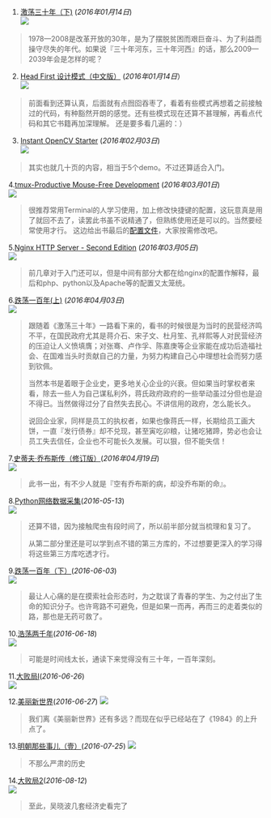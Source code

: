 1. [激荡三十年（下)](http://book.douban.com/subject/2380307/) (*2016年01月14日*)  
![](http://img3.douban.com/lpic/s2879952.jpg)
> 1978—2008是改革开放的30年，是为了摆脱贫困而艰巨奋斗、为了利益而操守尽失的年代。如果说『三十年河东，三十年河西』的话，那么2009—2039年会是怎样的呢？

2. [Head First 设计模式（中文版）](http://book.douban.com/subject/2243615/) (*2016年01月14日*）  
![](http://img3.doubanio.com/lpic/s2686916.jpg)
>前面看到还算认真，后面就有点囫囵吞枣了，看着有些模式再想着之前接触过的代码，有种豁然开朗的感觉。还有些模式现在还算不甚理解，再看点代码和其它书籍再加深理解。
还是要多看几遍的：）

3. [Instant OpenCV Starter](http://book.douban.com/subject/26722202/) (*2016年02月03日*)  
![](http://img3.douban.com/lpic/s28397642.jpg)
>其实也就几十页的内容，相当于5个demo。不过还算适合入门。

4.[tmux-Productive Mouse-Free Development](https://book.douban.com/subject/10541112/) (*2016年03月01日*)  
![](https://img1.doubanio.com/lpic/s8942214.jpg)
>很推荐常用Terminal的人学习使用，加上修改快捷键的配置，这玩意真是用了就回不去了，读罢此书虽不说精通了，但熟练使用还是可以的。当然要经常使用才行。
> 这边给出书最后的[配置文件](https://gist.github.com/Jiezhi/076543ff6141568c59bf)，大家按需修改吧。

5.[Nginx HTTP Server - Second Edition](https://book.douban.com/subject/25826915/) (*2016年03月05日*)  
![](https://img1.doubanio.com/lpic/s27218024.jpg)
>前几章对于入门还可以，但是中间有部分大都在给nginx的配置作解释，最后和php、python以及Apache等的配置又太笼统。

6.[跌荡一百年(上)](https://book.douban.com/subject/3313327/) (*2016年04月03日*)  
![](https://img1.doubanio.com/lpic/s3558499.jpg)
>跟随着《激荡三十年》一路看下来的，看书的时候很是为当时的民营经济鸣不平，在国民政府尤其是蒋介石、宋子文、杜月笙、孔祥熙等人对民营经济的压迫让人义愤填膺；对张骞、卢作孚、陈嘉庚等企业家能在成功后造福社会、在国难当头时贡献自己的力量，为努力构建自己心中理想社会而努力感到钦佩。
>
>当然本书是着眼于企业史，更多地关心企业的兴衰。但如果当时掌权者来看，除去一些人为自己谋私利外，蒋氏政府政府的一些举动虽过分但也是迫不得已。当然做得过分了自然失去民心。不讲信用的政府，怎么能长久。
>
>说回企业家，同样是员工的执权者，如果也像蒋氏一样，长期给员工画大饼，一直『发行债券』却不兑现，甚至寅吃卯粮，让猪吃猪蹄，势必也会让员工失去信任，企业也不可能长久发展。可以狠，但不能失信！

7.[史蒂夫·乔布斯传（修订版）](https://book.douban.com/subject/25810506/)(*2016年04月19日*)  
![](https://img3.doubanio.com/lpic/s27207923.jpg)
>此书一出，有不少人就是『空有乔布斯的病，却没乔布斯的命』。

8.[Python网络数据采集](https://book.douban.com/subject/26740503/)(*2016-05-13*)  
![](https://img1.doubanio.com/lpic/s28487599.jpg)
>还算不错，因为接触爬虫有段时间了，所以前半部分就当梳理和复习了。
>
>从第二部分里还是可以学到点不错的第三方库的，不过想要更深入的学习得将这些第三方库吃透才行。

9.[跌荡一百年（下）](https://book.douban.com/subject/4010186/)(*2016-06-03*)  
![](https://img3.doubanio.com/lpic/s8985946.jpg)
> 最让人心痛的是在摸索社会形态时，为之耽误了青春的学生、为之付出了生命的知识分子。也许弯路不可避免，但是如果一而再，再而三的走着类似的路，那也是无药可救了。

10.[浩荡两千年](https://book.douban.com/subject/6980818/)(*2016-06-18*)  
![](https://img3.doubanio.com/lpic/s7008353.jpg)
> 可能是时间线太长，通读下来觉得没有三十年，一百年深刻。

11.[大败局Ⅰ](https://book.douban.com/subject/6526032/)(*2016-06-26*)  
![](https://img3.doubanio.com/lpic/s6639656.jpg)  


12.[美丽新世界](https://book.douban.com/subject/25838937/)(*2016-06-27*)
![](https://img1.doubanio.com/lpic/s27266867.jpg)  
> 我们离《美丽新世界》还有多远？而现在似乎已经站在了《1984》的上升点了。

13.[明朝那些事儿（壹）](https://book.douban.com/subject/1873231/)(*2016-07-25*)
![](https://img3.doubanio.com/lpic/s1872653.jpg)  
> 不那么严肃的历史

14.[大败局2](https://book.douban.com/subject/25908390/)(*2016-08-12*)  
![](https://img3.doubanio.com/lpic/s27305765.jpg)  
> 至此，吴晓波几套经济史看完了
